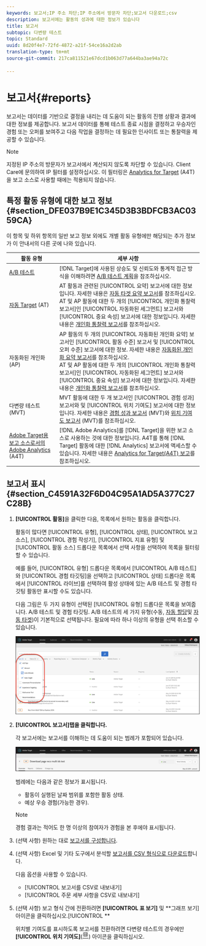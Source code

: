 ```yaml
---
keywords: 보고서;IP 주소 차단;IP 주소에서 방문자 차단;보고서 다운로드;csv
description: 보고서에는 활동의 성과에 대한 정보가 있습니다
title: 보고서
subtopic: 다변량 테스트
topic: Standard
uuid: 8d20f4e7-72fd-4872-a21f-54ce16a2d2ab
translation-type: tm+mt
source-git-commit: 217ca811521e67dcd1b063d77a644ba3ae94a72c

---
```



# 보고서{#reports}

보고서는 데이터를 기반으로 결정을 내리는 데 도움이 되는 활동의 진행 상황과 결과에 대한 정보를 제공합니다. 보고서 데이터를 통해 테스트 종료 시점을 결정하고 우승자인 경험 또는 오퍼를 보여주고 다음 작업을 결정하는 데 필요한 인사이트 또는 통찰력을 제공할 수 있습니다.

>[!NOTE]
>
>지정된 IP 주소의 방문자가 보고서에서 계산되지 않도록 차단할 수 있습니다. Client Care에 문의하여 IP 필터를 설정하십시오. 이 필터링은 [Analytics for Target](../c-integrating-target-with-mac/a4t/a4t.md#concept_7540C8C04259434AB6EE33B09F47A1DE) (A4T)을 보고 소스로 사용할 때에는 적용되지 않습니다.

## 특정 활동 유형에 대한 보고 정보 {#section_DFE037B9E1C345D3B3BDFCB3AC0359CA}

이 항목 및 하위 항목의 일반 보고 정보 외에도 개별 활동 유형에만 해당되는 추가 정보가 이 안내서의 다른 곳에 나와 있습니다.

| 활동 유형 | 세부 사항 |
|--- |--- |
| [A/B 테스트](/help/c-activities/t-test-ab/test-ab.md) | [!DNL Target]에 사용된 상승도 및 신뢰도와 통계적 접근 방식을 이해하려면 [A/B 테스트 계획](/help/c-activities/t-test-ab/sample-size-determination.md)을 참조하십시오. |
| [자동 Target](/help/c-activities/auto-target-to-optimize.md) (AT) | AT 활동과 관련된 [!UICONTROL 요약] 보고서에 대한 정보입니다. 자세한 내용은 [자동 타겟 요약 보고서](/help/c-reports/auto-target-summary-report.md)를 참조하십시오.<br>AT 및 AP 활동에 대한 두 개의 [!UICONTROL 개인화 통찰력 보고서]인 [!UICONTROL 자동화된 세그먼트] 보고서와 [!UICONTROL 중요 속성] 보고서에 대한 정보입니다. 자세한 내용은 [개인화 통찰력 보고서](/help/c-reports/c-personalization-insights-reports/personalization-insights-reports.md)를 참조하십시오. |
| [](/help/c-activities/t-automated-personalization/automated-personalization.md)자동화된 개인화(AP) | AP 활동의 두 개의 [!UICONTROL 자동화된 개인화 요약] 보고서인 [!UICONTROL 활동 수준] 보고서 및 [!UICONTROL 오퍼 수준] 보고서에 대한 정보. 자세한 내용은 [자동화된 개인화 요약 보고서](/help/c-reports/reports-ap.md)를 참조하십시오.<br>AT 및 AP 활동에 대한 두 개의 [!UICONTROL 개인화 통찰력 보고서]인 [!UICONTROL 자동화된 세그먼트] 보고서와 [!UICONTROL 중요 속성] 보고서에 대한 정보입니다. 자세한 내용은 [개인화 통찰력 보고서](/help/c-reports/c-personalization-insights-reports/personalization-insights-reports.md)를 참조하십시오. |
| [](/help/c-activities/c-multivariate-testing/multivariate-testing.md)다변량 테스트(MVT) | MVT 활동에 대한 두 개 보고서인 [!UICONTROL 경험 성과] 보고서와 및 [!UICONTROL 위치 기여도] 보고서에 대한 정보입니다. 자세한 내용은 [경험 성과 보고서](/help/c-reports/experience-performance-report.md) (MVT)와 [위치 기여도 보고서](/help/c-reports/location-contribution-report.md) (MVT)를 참조하십시오. |
| [Adobe Target용 보고 소스로서의 Adobe Analytics](/help/c-integrating-target-with-mac/a4t/a4t.md) (A4T) | [!DNL Adobe Analytics]를 [!DNL Target]을 위한 보고 소스로 사용하는 것에 대한 정보입니다. A4T를 통해 [!DNL Target] 활동에 대한 [!DNL Analytics] 보고서에 액세스할 수 있습니다. 자세한 내용은 [Analytics for Target(A4T) 보고](/help/c-reports/analytics-for-target-a4t-reporting.md)를 참조하십시오. |

## 보고서 표시 {#section_C4591A32F6D04C95A1AD5A377C27C28B}

1. **[!UICONTROL 활동]**&#x200B;을 클릭한 다음, 목록에서 원하는 활동을 클릭합니다.

   활동이 많다면 [!UICONTROL 유형], [!UICONTROL 상태], [!UICONTROL 보고 소스], [!UICONTROL 경험 작성기], [!UICONTROL 지표 유형] 및 [!UICONTROL 활동 소스] 드롭다운 목록에서 선택 사항을 선택하여 목록을 필터링할 수 있습니다.

   예를 들어, [!UICONTROL 유형] 드롭다운 목록에서 [!UICONTROL A/B 테스트]와 [!UICONTROL 경험 타깃팅]을 선택하고 [!UICONTROL 상태] 드롭다운 목록에서 [!UICONTROL 라이브]를 선택하여 활성 상태에 있는 A/B 테스트 및 경험 타깃팅 활동만 표시할 수도 있습니다.

   다음 그림은 두 가지 유형이 선택된 [!UICONTROL 유형] 드롭다운 목록을 보여줍니다. A/B 테스트 및 경험 타깃팅. A/B 테스트의 세 가지 유형(수동, [자동 할당](/help/c-activities/automated-traffic-allocation/automated-traffic-allocation.md)및 [자동 타겟](/help/c-activities/auto-target-to-optimize.md))이 기본적으로 선택됩니다. 필요에 따라 하나 이상의 유형을 선택 취소할 수 있습니다.

   ![유형별 보고서 필터링](/help/c-reports/assets/report_filters-new.png)

1. **[!UICONTROL 보고서]탭을 클릭합니다.**

   각 보고서에는 보고서를 이해하는 데 도움이 되는 범례가 포함되어 있습니다.

   ![보고서 범례](/help/c-reports/assets/report_menu_bar-new.png)

   범례에는 다음과 같은 정보가 표시됩니다.

   * 활동이 실행된 날짜 범위를 포함한 활동 상태.
   * 예상 우승 경험(가능한 경우).
   >[!NOTE]
   >
   >경험 결과는 적어도 한 명 이상의 참여자가 경험을 본 후에야 표시됩니다.

1. (선택 사항) 원하는 대로 [보고서를 구성합니다](../c-reports/c-report-settings/report-settings.md#concept_4BB6A7FDAB6F4806A632F9CD989B8BFA).
1. (선택 사항) Excel 및 기타 도구에서 분석할 [보고서를 CSV 형식으로 다운로드](../c-reports/downloading-data-in-csv-file.md#concept_3F276FF2BBB2499388F97451D6DE2E75)합니다.

   다음 옵션을 사용할 수 있습니다.

   * [!UICONTROL 보고서를 CSV로 내보내기]
   * [!UICONTROL 주문 세부 사항을 CSV로 내보내기]

1. (선택 사항) 보고 형식 간에 전환하려면 **[!UICONTROL 표 보기]** 및 **그래프 보기]아이콘을 클릭하십시오.[!UICONTROL **

   위치별 기여도를 표시하도록 보고서를 전환하려면 다변량 테스트의 경우에만 **[!UICONTROL 위치 기여도]**(![위치 기여도 아이콘](assets/icon_location_contribution.png)) 아이콘을 클릭하십시오.

